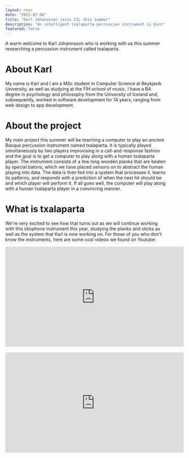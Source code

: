 ```yaml
---
layout: news
date: "2022-07-04"
title: "Karl Jóhannsson joins IIL this summer"
description: "An intelligent txalaparta percussion instrument is born"
featured: false
---
```


<script>
import CaptionedImage from "../../components/Images/CaptionedImage.svelte"
</script>

A warm welcome to Karl Jóhannsson who is working with us this summer researching a percussion instrument called txalaparta. 

<CaptionedImage
src="news/karl.jpeg"
alt="Man sitting in front of a wooden percussion instrument, holding large wooden sticks. Yellow and blue shelving system in the background."
caption="Karl Jóhannsson with his work in progress."/>

# About Karl

My name is Karl and I am a MSc student in Computer Science at Reykjavík University, as well as studying at the FÍH school of music. I have a BA degree in psychology and philosophy from the University of Iceland and, subsequently, worked in software development for 14 years, ranging from web design to app development.

# About the project

My main project this summer will be teaching a computer to play an ancient Basque percussion instrument named txalaparta. It is typically played simultaneously by two players improvising in a call-and-response fashion and the goal is to get a computer to play along with a human txalaparta player. The instrument consists of a few long wooden planks that are beaten by special batons, which we have placed sensors on to abstract the human playing into data. The data is then fed into a system that processes it, learns its patterns, and responds with a prediction of when the next hit should be and which player will perform it. If all goes well, the computer will play along with a human txalaparta player in a convincing manner.

# What is txalaparta

We're very excited to see how that turns out as we will continue working with this idiophone instrument this year, studying the planks and sticks as well as the system that Karl is now working on. For those of you who don't know the instruments, here are some cool videos we found on Youtube:

<iframe width="560" height="315" src="https://www.youtube.com/embed/XaSYiBaqLwA" title="YouTube video player" frameborder="0" allow="accelerometer; autoplay; clipboard-write; encrypted-media; gyroscope; picture-in-picture" allowfullscreen></iframe>
&nbsp;

<iframe width="560" height="315" src="https://www.youtube.com/embed/qwnAnB57H2k?start=485" title="YouTube video player" frameborder="0" allow="accelerometer; autoplay; clipboard-write; encrypted-media; gyroscope; picture-in-picture" allowfullscreen></iframe>
&nbsp;
